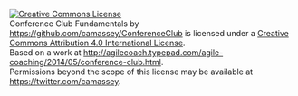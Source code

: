 <a rel="license" href="http://creativecommons.org/licenses/by/4.0/"><img alt="Creative Commons License" style="border-width:0" src="https://i.creativecommons.org/l/by/4.0/88x31.png" /></a><br /><span xmlns:dct="http://purl.org/dc/terms/" property="dct:title">Conference Club Fundamentals</span> by <a xmlns:cc="http://creativecommons.org/ns#" href="https://github.com/camassey/ConferenceClub" property="cc:attributionName" rel="cc:attributionURL">https://github.com/camassey/ConferenceClub</a> is licensed under a <a rel="license" href="http://creativecommons.org/licenses/by/4.0/">Creative Commons Attribution 4.0 International License</a>.<br />Based on a work at <a xmlns:dct="http://purl.org/dc/terms/" href="http://agilecoach.typepad.com/agile-coaching/2014/05/conference-club.html" rel="dct:source">http://agilecoach.typepad.com/agile-coaching/2014/05/conference-club.html</a>.<br />Permissions beyond the scope of this license may be available at <a xmlns:cc="http://creativecommons.org/ns#" href="https://twitter.com/camassey" rel="cc:morePermissions">https://twitter.com/camassey</a>.
